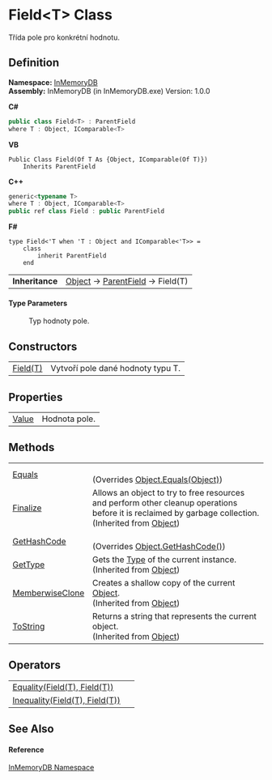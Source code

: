 # Field&lt;T&gt; Class


Třída pole pro konkrétní hodnotu.



## Definition
**Namespace:** <a href="044e8d7f-0f94-a8b4-bd65-529f6359fdf7">InMemoryDB</a>  
**Assembly:** InMemoryDB (in InMemoryDB.exe) Version: 1.0.0

**C#**
``` C#
public class Field<T> : ParentField
where T : Object, IComparable<T>

```
**VB**
``` VB
Public Class Field(Of T As {Object, IComparable(Of T)})
	Inherits ParentField
```
**C++**
``` C++
generic<typename T>
where T : Object, IComparable<T>
public ref class Field : public ParentField
```
**F#**
``` F#
type Field<'T when 'T : Object and IComparable<'T>> = 
    class
        inherit ParentField
    end
```

<table><tr><td><strong>Inheritance</strong></td><td><a href="https://learn.microsoft.com/dotnet/api/system.object" target="_blank" rel="noopener noreferrer">Object</a>  →  <a href="5461e5eb-5405-4cba-b818-6e7fd22b84dd">ParentField</a>  →  Field(T)</td></tr>
</table>



#### Type Parameters
<dl><dt /><dd>Typ hodnoty pole.</dd></dl>

## Constructors
<table>
<tr>
<td><a href="be146c35-c8f5-eefc-9da4-35d21ab03e27">Field(T)</a></td>
<td>Vytvoří pole dané hodnoty typu T.</td></tr>
</table>

## Properties
<table>
<tr>
<td><a href="3b7714fe-a54f-583b-d1da-9ed1a8a730c1">Value</a></td>
<td>Hodnota pole.</td></tr>
</table>

## Methods
<table>
<tr>
<td><a href="038063e6-4b1b-8b2e-35a5-349f6dfb81df">Equals</a></td>
<td><br />(Overrides <a href="https://learn.microsoft.com/dotnet/api/system.object.equals#system-object-equals(system-object)" target="_blank" rel="noopener noreferrer">Object.Equals(Object)</a>)</td></tr>
<tr>
<td><a href="https://learn.microsoft.com/dotnet/api/system.object.finalize#system-object-finalize" target="_blank" rel="noopener noreferrer">Finalize</a></td>
<td>Allows an object to try to free resources and perform other cleanup operations before it is reclaimed by garbage collection.<br />(Inherited from <a href="https://learn.microsoft.com/dotnet/api/system.object" target="_blank" rel="noopener noreferrer">Object</a>)</td></tr>
<tr>
<td><a href="ee588de2-934f-27ef-c14f-aa6f0d7fd8da">GetHashCode</a></td>
<td><br />(Overrides <a href="https://learn.microsoft.com/dotnet/api/system.object.gethashcode#system-object-gethashcode" target="_blank" rel="noopener noreferrer">Object.GetHashCode()</a>)</td></tr>
<tr>
<td><a href="https://learn.microsoft.com/dotnet/api/system.object.gettype#system-object-gettype" target="_blank" rel="noopener noreferrer">GetType</a></td>
<td>Gets the <a href="https://learn.microsoft.com/dotnet/api/system.type" target="_blank" rel="noopener noreferrer">Type</a> of the current instance.<br />(Inherited from <a href="https://learn.microsoft.com/dotnet/api/system.object" target="_blank" rel="noopener noreferrer">Object</a>)</td></tr>
<tr>
<td><a href="https://learn.microsoft.com/dotnet/api/system.object.memberwiseclone#system-object-memberwiseclone" target="_blank" rel="noopener noreferrer">MemberwiseClone</a></td>
<td>Creates a shallow copy of the current <a href="https://learn.microsoft.com/dotnet/api/system.object" target="_blank" rel="noopener noreferrer">Object</a>.<br />(Inherited from <a href="https://learn.microsoft.com/dotnet/api/system.object" target="_blank" rel="noopener noreferrer">Object</a>)</td></tr>
<tr>
<td><a href="https://learn.microsoft.com/dotnet/api/system.object.tostring#system-object-tostring" target="_blank" rel="noopener noreferrer">ToString</a></td>
<td>Returns a string that represents the current object.<br />(Inherited from <a href="https://learn.microsoft.com/dotnet/api/system.object" target="_blank" rel="noopener noreferrer">Object</a>)</td></tr>
</table>

## Operators
<table>
<tr>
<td><a href="87a665d0-5f7f-294b-d308-903905c87b9b">Equality(Field(T), Field(T))</a></td>
<td> </td></tr>
<tr>
<td><a href="28678495-7121-fba1-bb7d-942b7c284463">Inequality(Field(T), Field(T))</a></td>
<td> </td></tr>
</table>

## See Also


#### Reference
<a href="044e8d7f-0f94-a8b4-bd65-529f6359fdf7">InMemoryDB Namespace</a>  
